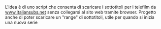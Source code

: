 L'idea è di uno script che consenta di scaricare i sottotitoli per i telefilm da www.italiansubs.net
senza collegarsi al sito web tramite browser.
Progetto anche di poter scaricare un "range" di sottotitoli, utile per quando si inizia una nuova serie
